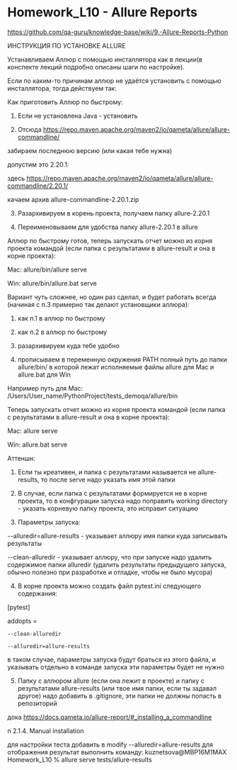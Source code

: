 # Homework_L10 - Allure Reports

https://github.com/qa-guru/knowledge-base/wiki/9.-Allure-Reports-Python



ИНСТРУКЦИЯ ПО УСТАНОВКЕ ALLURE


Устанавливаем Аллюр с помощью инсталлятора как в лекции(в конспекте лекций подробно описаны шаги по настройке).

Если по каким-то причинам аллюр не удаётся установить с помощью инсталлятора, тогда действуем так:



Как приготовить Аллюр по быстрому:

1. Если не установлена Java - установить

2. Отсюда https://repo.maven.apache.org/maven2/io/qameta/allure/allure-commandline/

забираем последнюю версию (или какая тебе нужна)

допустим это 2.20.1:

здесь https://repo.maven.apache.org/maven2/io/qameta/allure/allure-commandline/2.20.1/

качаем архив allure-commandline-2.20.1.zip

3. Разархивируем в корень проекта, получаем папку allure-2.20.1

4. Переименовываем для удобства папку allure-2.20.1 в allure

Аллюр по быстрому готов, теперь запускать отчет можно из корня проекта командой (если папка с результатами в allure-result и она в корне проекта):

Mac: allure/bin/allure serve

Win: allure/bin/allure.bat serve


Вариант чуть сложнее, но один раз сделал, и будет работать всегда (начиная с п.3 примерно так делают установщики аллюра):


1. как п.1 в аллюр по быстрому

2. как п.2 в аллюр по быстрому

3. разархивируем куда тебе удобно

4. прописываем в переменную окружения PATH полный путь до папки allure/bin/ в которой лежат исполняемые файлы allure для Mac и allure.bat для Win

Например путь для Mac: /Users/User_name/PythonProject/tests_demoqa/allure/bin

Теперь запускать отчет можно из корня проекта командой (если папка с результатами в allure-result и она в корне проекта):

Mac: allure serve

Win: allure.bat serve


Аттеншн:

1. Если ты креативен, и папка с результатами называется не allure-results, то после serve надо указать имя этой папки

2. В случае, если папка с результатами формируется не в корне проекта, то в конфгурации запуска надо поправить working directory - указать корневую папку проекта, это исправит ситуацию

3. Параметры запуска:

--alluredir=allure-results - указывает аллюру имя папки куда записывать результаты

--clean-alluredir - указывает аллюру, что при запуске надо удалить содержимое папки alluredir (удалить результаты предыдущего запуска, обычно полезно при разработке и отладке, чтобы не было мусора)

4. В корне проекта можно создать файл pytest.ini следующего содержания:

[pytest]

addopts =

    --clean-alluredir

    --alluredir=allure-results

в таком случае, параметры запуска будут браться из этого файла, и указывать отдельно в команде запуска эти параметры будет не нужно 

5. Папку  с аллюром allure (если она лежит в проекте) и папку с результатами allure-results (или твое имя папки, если ты задавал другое) надо добавить в .gitignore, эти папки не должны попасть в репозиторий

дока https://docs.qameta.io/allure-report/#_installing_a_commandline

п 2.1.4. Manual installation



для настройки теста добавить в modify --alluredir=allure-results
для отображения результат выполнить команду: kuznetsova@MBP16M1MAX Homework_L10 % allure serve tests/allure-results

